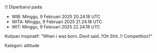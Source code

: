 ⏰ Diperbarui pada:
- WIB: Minggu, 9 Februari 2025 20.24.18 UTC
- WITA: Minggu, 9 Februari 2025 21.24.18 UTC
- WIT: Minggu, 9 Februari 2025 22.24.18 UTC

Kutipan Inspiratif:
"When i was born..Devil said..?Oh Shit..!! Competition?"


Kategori: attitude

